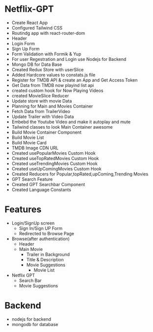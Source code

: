 # Netflix-GPT

- Create React App
- Configured Tailwind CSS
- Routindg app with react-router-dom
- Header
- Login Form
- Sign Up Form
- Form Validation with Formik & Yup
- For user Regestration and Login use Nodejs for Backend
- Mongo DB for Data Base
- Created Redux Store with userSlice
- Added Hardcore values to constats.js file
- Register for TMDB API & create an App and Get Access Token
- Get Data from TMDB now playind list api
- created custom hook for Now Playing Videos
- created MovieSlice Reducer
- Update store with movie Data
- Planning for Main and Movies Container
- Fetch Data from TrailerVideo
- Update Trailer with Video Data
- Embebd the Youtube Video and make it autoplay and mute
- Tailwind classes to look Main Container awesome
- Build Movie Container Component
- Build Movie List
- Build Movie Card
- TMDB Image CDN URL
- Created usePopularMovies Custom Hook
- Created useTopRatedMovies Custom Hook
- Created useTrendingMovies Custom Hook
- Created useUpComingMovies Custom Hook
- Created Reducers for Popular,topRated,upComing,Trending Movies
- GPT Search Feature
- Created GPT Searchbar Component
- Created Language Constants

# Features

- Login/SignUp screen
  - Sign In/Sign UP Form
  - Redirected to Browse Page
- Browse(after authentication)
  - Header
  - Main Movie
    - Trailer in Background
    - Title & Description
    - Movie Suggestions
      - Movie List
- Netflix GPT
  - Search Bar
  - Movie Suggestions

# Backend

- nodejs for backend
- mongodb for database
